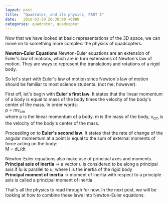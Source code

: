 ```yaml
---
layout: post
title:  "Quadrotor, and its physics, PART 1"
date:   2016-03-30 20:30:00 +0800
categories: quadrotor, quadcopter
---
```


Now that we have looked at basic representations of the 3D space, we can move on to something more complex: the physics of quadcopters.

__Newton-Euler Equations__
Newton-Euler equations are an extension of Euler's law of motions, which are in turn extensions of Newton's law of motion. They are ways to represent the translations and rotations of a rigid body.

So let's start with Euler's law of motion since Newton's law of motion should be familiar to most science students. (not me, however).

First off, let's begin with __Euler's first law__.
It states that the linear momentum of a body is equal to mass of the body times the velocity of the body's center of the mass.
In order words:  
p = mv<sub>cm</sub>  
where p is the linear momentum of a body, m is the mass of the body, v<sub>cm</sub> is the velocity of the body's center of the mass.

Proceeding on to __Euler's second law__.
It states that the rate of change of the angular momentum at a point is equal to the sum of external moments of force acting on the body:  
M = dL/dt

Newton-Euler equations also make use of principal axes and moments.
__Principal axis of inertia__
-> a vector u is considered to be along a principal axis if Iu is parallel to u, where I is the inertia of the rigid body  
__Principal moment of inertia__
-> moment of inertia with respect to a principle axis is called a principal moment of inertia

That's all the physics to read through for now. In the next post, we will be looking at how to combine these laws into Newton-Euler equations.
